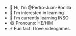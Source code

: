 - 👋 Hi, I’m @Pedro-Juan-Bonilla
- 👀 I’m interested in learning
- 🌱 I’m currently learning INSO
- 😄 Pronouns: HE/HIM
- ⚡ Fun fact: I love videogames. 

<!---
Pedro-Juan-Bonilla/Pedro-Juan-Bonilla is a ✨ special ✨ repository because its `README.md` (this file) appears on your GitHub profile.
You can click the Preview link to take a look at your changes.
--->
